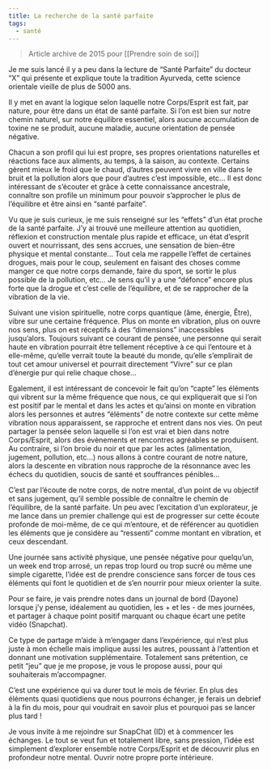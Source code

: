 ```yaml
---
title: La recherche de la santé parfaite
tags:
  - santé
---
```


> Article archive de 2015 pour [[Prendre soin de soi]]

Je me suis lancé il y a peu dans la lecture de “Santé Parfaite” du docteur “X” qui présente et explique toute la tradition Ayurveda, cette science orientale vieille de plus de 5000 ans.

Il y met en avant la logique selon laquelle notre Corps/Esprit est fait, par nature, pour être dans un état de santé parfaite. Si l’on est bien sur notre chemin naturel, sur notre équilibre essentiel, alors aucune accumulation de toxine ne se produit, aucune maladie, aucune orientation de pensée négative.

Chacun a son profil qui lui est propre, ses propres orientations naturelles et réactions face aux aliments, au temps, à la saison, au contexte. Certains gèrent mieux le froid que le chaud, d’autres peuvent vivre en ville dans le bruit et la pollution alors que pour d’autres c’est impossible, etc… Il est donc intéressant de s’écouter et grâce à cette connaissance ancestrale, connaître son profile un minimum pour pouvoir s’approcher le plus de l’équilibre et être ainsi en “santé parfaite”.

Vu que je suis curieux, je me suis renseigné sur les “effets” d’un état proche de la santé parfaite. J’y ai trouvé une meilleure attention au quotidien, réflexion et construction mentale plus rapide et efficace, un état d’esprit ouvert et nourrissant, des sens accrues, une sensation de bien-être physique et mental constante… Tout cela me rappelle l’effet de certaines drogues, mais pour le coup, seulement en faisant des choses comme manger ce que notre corps demande, faire du sport, se sortir le plus possible de la pollution, etc…
Je sens qu’il y a une “défonce” encore plus forte que la drogue et c’est celle de l’équilibre, et de se rapprocher de la vibration de la vie.

Suivant une vision spirituelle, notre corps quantique (âme, énergie, Être), vibre sur une certaine fréquence. Plus on monte en vibration, plus on ouvre nos sens, plus on est réceptifs à des “dimensions” inaccessibles jusqu’alors. Toujours suivant ce courant de pensée, une personne qui serait haute en vibration pourrait être tellement réceptive à ce qui l’entoure et à elle-même, qu’elle verrait toute la beauté du monde, qu’elle s’emplirait de tout cet amour universel et pourrait directement “Vivre” sur ce plan d’énergie pur qui relie chaque chose…

Egalement, il est intéressant de concevoir le fait qu’on “capte” les éléments qui vibrent sur la même fréquence que nous, ce qui expliquerait que si l’on est positif par le mental et dans les actes et qu’ainsi on monte en vibration alors les personnes et autres “éléments” de notre contexte sur cette même vibration nous apparaissent, se rapproche et entrent dans nos vies. On peut partager la pensée selon laquelle si l’on est vrai et bien dans notre Corps/Esprit, alors des évènements et rencontres agréables se produisent. Au contraire, si l’on broie du noir et que par les actes (alimentation, jugement, pollution, etc…) nous allons à contre courant de notre nature, alors la descente en vibration nous rapproche de la résonnance avec les échecs du quotidien, soucis de santé et souffrances pénibles…

C’est par l’écoute de notre corps, de notre mental, d’un point de vu objectif et sans jugement, qu’il semble possible de connaître le chemin de l’équilibre, de la santé parfaite. Un peu avec l’excitation d’un explorateur, je me lance dans un premier challenge qui est de progresser sur cette écoute profonde de moi-même, de ce qui m’entoure, et de référencer au quotidien les éléments que je considère au “ressenti” comme montant en vibration, et ceux descendant.

Une journée sans activité physique, une pensée négative pour quelqu’un, un week end trop arrosé, un repas trop lourd ou trop sucré ou même une simple cigarette, l’idée est de prendre conscience sans forcer de tous ces éléments qui font le quotidien et de s’en nourrir pour mieux orienter la suite.

Pour se faire, je vais prendre notes dans un journal de bord (Dayone) lorsque j’y pense, idéalement au quotidien, les + et les - de mes journées, et partager à chaque point positif marquant ou chaque écart une petite vidéo (Snapchat).

Ce type de partage m’aide à m’engager dans l’expérience, qui n’est plus juste à mon échelle mais implique aussi les autres, poussant à l’attention et donnant une motivation supplémentaire.
Totalement sans prétention, ce petit “jeu” que je me propose, je vous le propose aussi, pour qui souhaiterais m’accompagner.

C’est une expérience qui va durer tout le mois de février. En plus des éléments quasi quotidiens que nous pourrons échanger, je ferais un debrief à la fin du mois, pour qui voudrait en savoir plus et pourquoi pas se lancer plus tard !

Je vous invite à me rejoindre sur SnapChat (ID) et à commencer les échanges. Le tout se veut fun et totalement libre, sans pression, l’idée est simplement d’explorer ensemble notre Corps/Esprit et de découvrir plus en profondeur notre mental. Ouvrir notre propre porte intérieure.